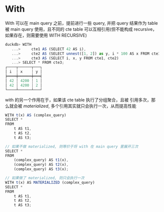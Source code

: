 # With
With 可以在 main query 之前，提前进行一些 query, 并把 query 结果作为 table 被 main query 使用，且不同的 cte table 可以互相引用(但不能构成 recursive，如果存在，则需要使用 WITH RECURSIVE)
```js
duckdb> WITH
   ...>     cte1 AS (SELECT 42 AS i),
   ...>     cte2 AS (SELECT unnest([1, 2]) as y, i * 100 AS x FROM cte1),
   ...>     cte3 AS (SELECT i, x, y FROM cte1, cte2)
   ...> SELECT * FROM cte3;
┌────┬──────┬───┐
│ i  ┆ x    ┆ y │
╞════╪══════╪═══╡
│ 42 ┆ 4200 ┆ 1 │
│ 42 ┆ 4200 ┆ 2 │
└────┴──────┴───┘
```
with 的另一个作用在于，如果该 cte table 执行了分组聚合，且被 引用多次，那么就会被 *materialized*, 多个引用其实就只会执行一次，从而提高性能
```js
WITH t(x) AS (complex_query)
SELECT *
FROM
    t AS t1,
    t AS t2,
    t AS t3;

// 如果不做 materialized, 则等价于将 with 在 main query 里展开三次
SELECT *
FROM
    (complex_query) AS t1(x),
    (complex_query) AS t2(x),
    (complex_query) AS t3(x);

// 如果做了 materialized, 则只会执行一次
WITH t(x) AS MATERIALIZED (complex_query)
SELECT *
FROM
    t AS t1,
    t AS t2,
    t AS t3;
```